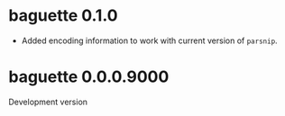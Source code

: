 # baguette 0.1.0

* Added encoding information to work with current version of `parsnip`. 

# baguette 0.0.0.9000

Development version

